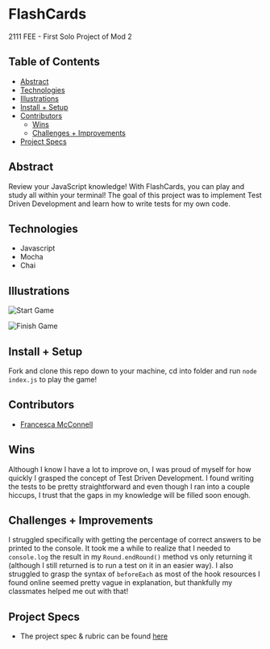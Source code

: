 # FlashCards
2111 FEE - First Solo Project of Mod 2


## Table of Contents
  - [Abstract](#abstract)
  - [Technologies](#technologies)
  - [Illustrations](#illustrations)
  - [Install + Setup](#set-up)
  - [Contributors](#contributors)
	- [Wins](#wins)
	- [Challenges + Improvements](#challenges-+-Improvements)
  - [Project Specs](#project-specs)

## Abstract
	
  Review your JavaScript knowledge! With FlashCards, you can play and study all within your terminal! The goal of this project was to implement Test Driven Development and learn how to write tests for my own code. 

## Technologies
  - Javascript
  - Mocha
  - Chai

## Illustrations

![Start Game](https://media.giphy.com/media/1GJ2AxLJ9AcG8hzYjc/giphy.gif)

![Finish Game](https://media.giphy.com/media/rmeJigipGRi81R6j1N/giphy.gif)


## Install + Setup
	
  Fork and clone this repo down to your machine, cd into folder and run `node index.js` to play the game!



## Contributors
  - [Francesca McConnell](https://github.com/mcfrann)

## Wins
	
  Although I know I have a lot to improve on, I was proud of myself for how quickly I grasped the concept of Test Driven Development. I found writing the tests to be pretty straightforward and even though I ran into a couple hiccups, I trust that the gaps in my knowledge will be filled soon enough.

## Challenges + Improvements
	
  I struggled specifically with getting the percentage of correct answers to be printed to the console. It took me a while to realize that I needed to `console.log` the result in my `Round.endRound()` method vs only returning it (although I still returned is to run a test on it in an easier way). I also struggled to grasp the syntax of `beforeEach` as most of the hook resources I found online seemed pretty vague in explanation, but thankfully my classmates helped me out with that!


## Project Specs
  - The project spec & rubric can be found [here](https://frontend.turing.edu/projects/flash-cards.html)
